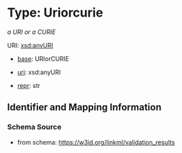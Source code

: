# Type: Uriorcurie


_a URI or a CURIE_


URI: [xsd:anyURI](http://www.w3.org/2001/XMLSchema#anyURI)

* [base](https://w3id.org/linkml/base): URIorCURIE

* [uri](https://w3id.org/linkml/uri): xsd:anyURI

* [repr](https://w3id.org/linkml/repr): str








## Identifier and Mapping Information







### Schema Source


* from schema: https://w3id.org/linkml/validation_results



